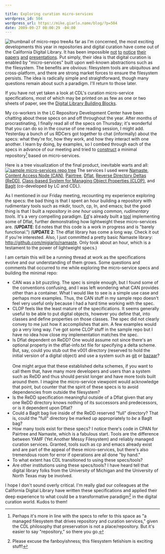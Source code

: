 ```yaml
---

title: Exploring curation micro-services
wordpress_id: 504
wordpress_url: https://mike.giarlo.name/blog/?p=504
date: 2009-09-27 00:00:29 -04:00
---
```

<img src="https://mike.giarlo.name/assets/images/micro_repo_thumb.png" alt="thumbnail of micro-repo tree" style="float: left"/>As far as I'm concerned, the most exciting developments this year in  repositories and digital curation have come out of the California Digital Library.  It has been impossible <a href="http://conferences.library.gatech.edu/or/or09/paper/view/95">not</a> <a href="http://uccsc2009.ucdavis.edu/preso/UCCSC-2009-CDL-PODS-v05.ppt">to</a> <a href="http://www.ijdc.net/index.php/ijdc/article/view/98">notice</a> <a href="https://meeting-reg.com/sunpasig/abstracts.php">their</a> <a href="http://www.digitalpreservation.gov/news/events/ndiipp_meetings/ndiipp09/docs/NDIIPP%20Partner%20Meeting%202009_Breakout%20Session%20Schedule.pdf">papers</a> <a href="http://www.ijdc.net/index.php/ijdc/article/view/108/84">and</a> <a href="http://www.cdlib.org/iPres/confsched.html">presentations</a>.  Put simply, their idea is that digital curation is enabled by "micro-services" built upon well-known abstractions such as the filesystem.  The benefits are obvious: filesystem tools are ubiquitous and cross-platform, and there are strong market forces to ensure the filesystem persists.  The idea is radically simple and straightforward, though many questions remain about such a paradigm.  I'll return to those later.

If you have not yet taken a look at CDL's curation micro-service specifications, most of which may be printed on as few as one or two sheets of paper, see the <a href="http://www.cdlib.org/inside/diglib/">Digital Library Building Blocks</a>.

My co-workers in the LC Repository Development Center have been chatting about these specs on and off throughout the year.  After months of procrastinating, I finally read all of the specs on Thursday; it's wonderful that you can do so in the course of one reading session, I might add.  Yesterday a bunch of us RDCers got together to chat (informally) about the specs: what they're for, how they work, and how they interact with one another.  I learn by doing, by examples, so I combed through each of the specs in advance of our meeting and tried to <a href="http://twitter.com/mjgiarlo/statuses/4371794936">construct</a> a minimal repository[^1] based on micro-services.
<!--more-->
Here is a tree visualization of the final product, inevitable warts and all: <a href="https://mike.giarlo.name/assets/images/micro_repo.png"><img src="https://mike.giarlo.name/assets/images/micro_repo.png" alt="sample micro-services repo tree" /></a>  The services I used were <a href="http://www.cdlib.org/inside/diglib/namaste/namastespec.html">Namaste</a>, <a href="http://www.cdlib.org/inside/diglib/can/canspec.pdf">Content Access Node (CAN)</a>, <a href="http://www.cdlib.org/inside/diglib/pairtree/pairtreespec.html">Pairtree</a>, <a href="http://www.cdlib.org/inside/diglib/dflat/dflatspec.pdf">Dflat</a>, <a href="http://www.cdlib.org/inside/diglib/redd/reddspec.html">Reverse Directory Deltas (ReDD)</a>, <a href="http://www.cdlib.org/inside/diglib/clop/clopspec.pdf">Class-based System for Managing Object Properties (CLOP)</a>, and <a href="http://www.digitalpreservation.gov/library/resources/tools/docs/bagitspec.pdf">BagIt</a> (co-developed by LC and CDL).

As I mentioned in our Friday meeting, recounting my experience exploring the specs: the bad thing is that I spent an hour building a repository with rudimentary tools such as mkdir, touch, cp, ln, and emacs; but the good thing is that I built a <em>repository</em> in <em>one hour</em> using <em>common, rudimentary tools</em>.  It's a very compelling paradigm.  <a href="http://inkdroid.org/ehs">Ed</a>'s already built a <a href="http://github.com/edsu/dflat">tool</a> implementing some of Dflat, further demonstrating how lightweight these micro-services are.  (<strong>UPDATE</strong>: Ed notes that this code is a work in progress and is "barely functional.")  (<strong>UPDATE 2</strong>: The dflat library has come a long way.  Check it out if you're interested.  Also, I just committed a pretty basic Namaste library: <a href="http://github.com/mjgiarlo/namaste">http://github.com/mjgiarlo/namaste</a>.  Only took about an hour, which is a testament to the power of lightweight specs.)

I am certain this will be a running thread at work as the specifications evolve and our understanding of them grows.  Some questions and comments that occurred to me while exploring the micro-service specs and building the minimal repo:

<ul>
	<li>CAN was a bit puzzling.  The spec is simple enough, but I found some of the conventions confusing, and I was left wondering what CAN provides other than a container.  What I would like to see is a simple use case and perhaps more examples.  Thus, the CAN stuff in my sample repo doesn't feel very useful only because I had a hard time working with the spec.</li>
	<li>CLOP feels like the least mature of the specifications.  It seems generally useful to be able to put digital objects, however you define that, into classes and define properties on those classes.  The spec did not clearly convey to me just how it accomplishes that aim.  A few examples would go a very long way.  I've got some CLOP stuff in the sample repo but I have no idea how close my implementation matches the spec.</li>
	<li>Is Dflat dependent on ReDD?  One would assume not since there's an optional property in the dflat-info.txt file for specifying a delta scheme.  But, say, could you stub out the v001 directory (reserved to hold the initial version of a digital object) and use a system such as <a href="http://git-scm.com/">git</a> or <a href="http://bazaar-vcs.org/">bazaar</a>?  <br/><br/>One might argue that these established delta schemes, if you want to call them that, have many more developers and users than a system such as ReDD and thus should persist longer and have more tools built around them.  I imagine the micro-service viewpoint would acknowledge that point, but counter that the spirit of these specs is to avoid dependencies from outside the filesystem?</li>
	<li>Is the ReDD specification meaningful outside of a Dflat given that any one ReDD directory knows nothing of its successors and predecessors, or is it dependent upon Dflat?</li>
	<li>Could a BagIt bag live inside of the ReDD reserved "full" directory?  That is, could the "full" directory be marked up appropriately to <em>be</em> a BagIt bag?</li>
	<li>How many tools exist for these specs?  I notice there's code in CPAN for Pairtree and Namaste, which is a fabulous start.  Tools are the difference between YAMF (Yet Another Messy Filesystem) and reliably managed curation services.  Granted, tools such as cp and emacs already exist and are part of the appeal of these micro-services, but there's also tremendous room for error if operations are all done "by hand."</li>
	<li>To what extent has CDL transitioned to using these specs/tools?</li>
        <li>Are other institutions using these specs/tools?  I have heard tell that digital library folks from the University of Michigan and the University of North Texas may be involved.</li>
</ul>

I hope I don't sound overly critical.  I'm really glad our colleagues at the California Digital Library have written these specifications and applied their deep experience to what could be a transformative paradigm[^2] in the digital curation world.  Kudos to them!

[^1]: Perhaps it's more in line with the specs to refer to this space as "a managed filesystem that drives repository and curation services," given the CDL philosophy that preservation is not a place/repository.  But it's easier to say "repository," so there you go.
[^2]: Please excuse the fanboyishness; this filesystem fetishism is exciting stuff!
